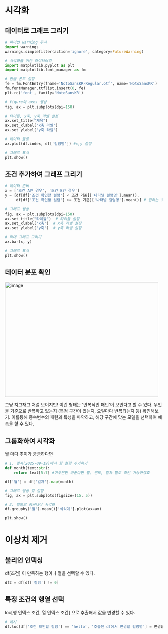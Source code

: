 # 시각화
## 데이터로 그래프 그리기 
```python
# 파이썬 warning 무시
import warnings
warnings.simplefilter(action='ignore', category=FutureWarning)

# 시각화를 위한 라이브러리
import matplotlib.pyplot as plt
import matplotlib.font_manager as fm

# 한글 폰트 설정
fe = fm.FontEntry(fname='NotoSansKR-Regular.otf', name='NotoSansKR')
fm.fontManager.ttflist.insert(0, fe)
plt.rc('font', family='NotoSansKR')

# figure와 axes 생성
fig, ax = plt.subplots(dpi=150)

# 타이틀, x축, y축 라벨 설정
ax.set_title("제목")
ax.set_xlabel('x축 라벨')
ax.set_ylabel('y축 라벨')

# 데이터 플롯
ax.plot(df.index, df['컬럼명']) #x,y 설정

# 그래프 표시
plt.show()
```

## 조건 추가하여 그래프 그리기 
```python
# 데이터 준비
x = ['조건 A인 경우', '조건 B인 경우']
y = [df[df['조건 확인할 컬럼'] < 조건 기준]['나타낼 컬럼명'].mean(), 
     df[df['조건 확인할 컬럼'] >= 조건 기준]['나타낼 컬럼명'].mean()] # 원하는 조건대로 데이터프레임 설정해주기

# 그래프 생성
fig, ax = plt.subplots(dpi=150)
ax.set_title("타이틀")  # 타이틀 설정
ax.set_xlabel('x축')  # x축 라벨 설정
ax.set_ylabel('y축')  # y축 라벨 설정

# 막대 그래프 그리기
ax.bar(x, y)

# 그래프 표시
plt.show()
```

## 데이터 분포 확인
<img width="490" height="366" alt="image" src="https://github.com/user-attachments/assets/a8a00904-4026-4a98-bc83-d8a4776a9c3a" />

그냥 지그재그 처럼 보이지만! 이런 형태는 '반복적인 패턴'이 보인다고 할 수 있다. 
무엇을 기준으로 반복하고 있는지 (특정 구간이 있는지, 요일마다 반복되는지 등) 확인해보기. 
이를통해 종속변수의 패턴과 특성을 파악하고, 해당 구간에 맞는 모델을 선택하여 예측을 할 수 있다. 

## 그룹화하여 시각화
월 마다 추이가 궁금하다면
```python
# 1. 일자(2025-09-19)에서 월 컬럼 추가하기 
def month(text:str):
    return text[5:7] #이부분만 바꾼다면 월, 연도, 일자 별로 확인 가능하겠죠

df['월'] = df['일자'].map(month)

# 그래프 생성 및 설정
fig, ax = plt.subplots(figsize=(15, 5))

# 2. 월별로 평균내어 시각화
df.groupby('월').mean()['석식계'].plot(ax=ax)

plt.show()
```


# 이상치 제거 
## 불리언 인덱싱 
df[조건] 이 만족하는 행이나 열을 선택할 수 있다. 
```python
df2 = df[df['컬럼'] != 0]
```

## 특정 조건의 행열 선택 
loc[행 인덱스 조건, 열 인덱스 조건] 으로 추출해서 
값을 변경할 수 있다. 
```python
# 예시
df.loc[df['조건 확인할 컬럼'] == 'hello', '추출된 df에서 변경할 컬럼명'] = 변경할 값
```
